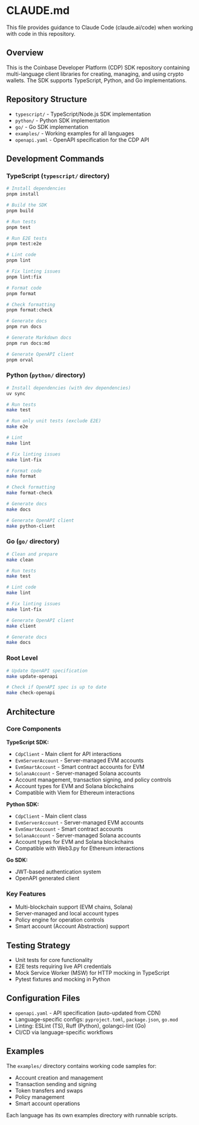 # CLAUDE.md

This file provides guidance to Claude Code (claude.ai/code) when working with code in this repository.

## Overview

This is the Coinbase Developer Platform (CDP) SDK repository containing multi-language client libraries for creating, managing, and using crypto wallets. The SDK supports TypeScript, Python, and Go implementations.

## Repository Structure

- `typescript/` - TypeScript/Node.js SDK implementation
- `python/` - Python SDK implementation
- `go/` - Go SDK implementation
- `examples/` - Working examples for all languages
- `openapi.yaml` - OpenAPI specification for the CDP API

## Development Commands

### TypeScript (`typescript/` directory)

```bash
# Install dependencies
pnpm install

# Build the SDK
pnpm build

# Run tests
pnpm test

# Run E2E tests
pnpm test:e2e

# Lint code
pnpm lint

# Fix linting issues
pnpm lint:fix

# Format code
pnpm format

# Check formatting
pnpm format:check

# Generate docs
pnpm run docs

# Generate Markdown docs
pnpm run docs:md

# Generate OpenAPI client
pnpm orval
```

### Python (`python/` directory)

```bash
# Install dependencies (with dev dependencies)
uv sync

# Run tests
make test

# Run only unit tests (exclude E2E)
make e2e

# Lint
make lint

# Fix linting issues
make lint-fix

# Format code
make format

# Check formatting
make format-check

# Generate docs
make docs

# Generate OpenAPI client
make python-client
```

### Go (`go/` directory)

```bash
# Clean and prepare
make clean

# Run tests
make test

# Lint code
make lint

# Fix linting issues
make lint-fix

# Generate OpenAPI client
make client

# Generate docs
make docs
```

### Root Level

```bash
# Update OpenAPI specification
make update-openapi

# Check if OpenAPI spec is up to date
make check-openapi
```

## Architecture

### Core Components

**TypeScript SDK:**

- `CdpClient` - Main client for API interactions
- `EvmServerAccount` - Server-managed EVM accounts
- `EvmSmartAccount` - Smart contract accounts for EVM
- `SolanaAccount` - Server-managed Solana accounts
- Account management, transaction signing, and policy controls
- Account types for EVM and Solana blockchains
- Compatible with Viem for Ethereum interactions

**Python SDK:**

- `CdpClient` - Main client class
- `EvmServerAccount` - Server-managed EVM accounts
- `EvmSmartAccount` - Smart contract accounts
- `SolanaAccount` - Server-managed Solana accounts
- Account types for EVM and Solana blockchains
- Compatible with Web3.py for Ethereum interactions

**Go SDK:**

- JWT-based authentication system
- OpenAPI generated client

### Key Features

- Multi-blockchain support (EVM chains, Solana)
- Server-managed and local account types
- Policy engine for operation controls
- Smart account (Account Abstraction) support

## Testing Strategy

- Unit tests for core functionality
- E2E tests requiring live API credentials
- Mock Service Worker (MSW) for HTTP mocking in TypeScript
- Pytest fixtures and mocking in Python

## Configuration Files

- `openapi.yaml` - API specification (auto-updated from CDN)
- Language-specific configs: `pyproject.toml`, `package.json`, `go.mod`
- Linting: ESLint (TS), Ruff (Python), golangci-lint (Go)
- CI/CD via language-specific workflows

## Examples

The `examples/` directory contains working code samples for:

- Account creation and management
- Transaction sending and signing
- Token transfers and swaps
- Policy management
- Smart account operations

Each language has its own examples directory with runnable scripts.
